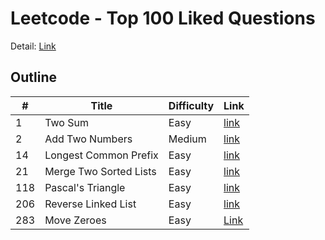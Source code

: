 # Leetcode - Top 100 Liked Questions
Detail: [Link](https://leetcode.com/problem-list/top-100-liked-questions/)

## Outline
|#|Title|Difficulty|Link|
|-|-|-|-|
|1|Two Sum|Easy|[link](./two_sum/two_sum.md)|
|2|Add Two Numbers|Medium|[link](./add_two_numbers/add_two_numbers.md)|
|14|Longest Common Prefix|Easy|[link](./longest_common_prefix/longest_common_prefix.md)|
|21|Merge Two Sorted Lists|Easy|[link](./merge_two_sorted_lists/merge_two_sorted_lists.md)|
|118|Pascal's Triangle|Easy|[link](./pascals_triangle/pascals_triangle.md)|
|206|Reverse Linked List|Easy|[link](./reverse_linked_list/reverse_linked_list.md)|
|283|Move Zeroes|Easy|[Link](./move_zeroes/move_zeroes.md)|